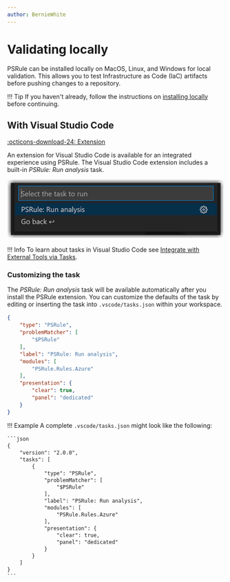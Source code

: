 ```yaml
---
author: BernieWhite
---
```


# Validating locally

PSRule can be installed locally on MacOS, Linux, and Windows for local validation.
This allows you to test Infrastructure as Code (IaC) artifacts before pushing changes to a repository.

!!! Tip
    If you haven't already, follow the instructions on [installing locally][1] before continuing.

  [1]: install-instructions.md#installing-locally

## With Visual Studio Code

[:octicons-download-24: Extension][2]

An extension for Visual Studio Code is available for an integrated experience using PSRule.
The Visual Studio Code extension includes a built-in _PSRule: Run analysis_ task.

<p align="center">
  <img src="https://raw.githubusercontent.com/microsoft/PSRule-vscode/main/docs/images/tasks-provider.png" alt="Built-in tasks shown in task list" />
</p>

!!! Info
    To learn about tasks in Visual Studio Code see [Integrate with External Tools via Tasks][3].

### Customizing the task

The _PSRule: Run analysis_ task will be available automatically after you install the PSRule extension.
You can customize the defaults of the task by editing or inserting the task into `.vscode/tasks.json` within your workspace.

```json
{
    "type": "PSRule",
    "problemMatcher": [
        "$PSRule"
    ],
    "label": "PSRule: Run analysis",
    "modules": [
        "PSRule.Rules.Azure"
    ],
    "presentation": {
        "clear": true,
        "panel": "dedicated"
    }
}
```

!!! Example
    A complete `.vscode/tasks.json` might look like the following:

    ```json
    {
        "version": "2.0.0",
        "tasks": [
            {
                "type": "PSRule",
                "problemMatcher": [
                    "$PSRule"
                ],
                "label": "PSRule: Run analysis",
                "modules": [
                    "PSRule.Rules.Azure"
                ],
                "presentation": {
                    "clear": true,
                    "panel": "dedicated"
                }
            }
        ]
    }
    ```

  [2]: https://marketplace.visualstudio.com/items?itemName=bewhite.psrule-vscode
  [3]: https://code.visualstudio.com/docs/editor/tasks
